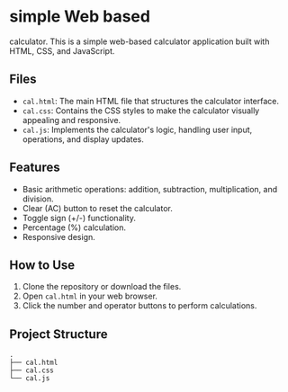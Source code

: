 # simple Web based
calculator.
This is a simple web-based calculator application built with HTML, CSS, and JavaScript.

## Files

  * `cal.html`: The main HTML file that structures the calculator interface.
  * `cal.css`: Contains the CSS styles to make the calculator visually appealing and responsive.
  * `cal.js`: Implements the calculator's logic, handling user input, operations, and display updates.

## Features

  * Basic arithmetic operations: addition, subtraction, multiplication, and division.
  * Clear (AC) button to reset the calculator.
  * Toggle sign (+/-) functionality.
  * Percentage (%) calculation.
  * Responsive design.

## How to Use

1.  Clone the repository or download the files.
2.  Open `cal.html` in your web browser.
3.  Click the number and operator buttons to perform calculations.

## Project Structure

```
.
├── cal.html
├── cal.css
└── cal.js
```
